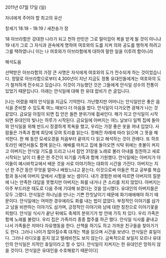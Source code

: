 2011년 07월 17일 (일)

자녀에게 주어야 할 최고의 유산



창세기 18:18 - 18:19 / 새찬송가  장


18 아브라함은 강대한 나라가 되고 천하 만민은 그로 말미암아 복을 받게 될 것이 아니냐 
19 내가 그로 그 자식과 권속에게 명하여 여호와의 도를 지켜 의와 공도를 행하게 하려고 그를 택하였나니 이는 나 여호와가 아브라함에게 대하여 말한 일을 이루려 함이니라

해석도움





선택받은 아브라함의 가장 큰 사명은 자식에게 여호와의 도가 전수되게 하는 것이었습니다. 정말로 아브라함으로부터 4,300년이 지난 지금도 정통 유대인들에게는 여호와의 도가 철저하게 전수되고 있습니다. 이것이 가능했던 것은 그들에게 안식일 성수의 전통이 있었기 때문입니다. 아래는 안식일에 대해 한 유대 랍비가 쓴 글입니다. 

[나는 어렸을 때의 안식일을 지금도 기억한다. 가난했지만 어머니는 안식일만은 좋은 음식을 준비할 수 있도록 여느 때보다 더 마음을 썼다. 안식일이 다가오면 광채가 나는 것 같았다. 금요일 아침이 되면 집 안은 들뜬 분위기에 휩싸인다. 해가 지고 안식일이 시작되면 유대인의 빛나는 하루가 시작된다. 금요일에 아버지는 여느 날보다 일찍 집에 돌아와 안식일을 위해 반드시 정결하게 목욕을 했고, 우리는 가장 좋은 옷을 꺼내 입었다. 사람들은 가족과 함께 회당에 모여 토라를 읽는다. 정해진 차례에 따라 읽으며 그 뜻을 해석한다. 한 해 동안 모세오경을 처음부터 끝까지 다 읽고 해석하는 것이 관례다. 또 하프토라인 예언서들도 함께 읽는다. 예배를 마치고 집에 돌아오면 식탁 위에는 촛불이 켜지고 아버지는 안식일 기도를 드리고 나서 잠언 31장을 노래로 불러 아내를 칭찬하고 새로 시작되는 날이 더 좋은 한 주간이 되기를 가족과 함께 기원했다. 안식일에는 아버지가 아이들이 예시바학교에서 배운 것을 서로 이야기하는 대화의 시간을 가진다. 아버지는 지난 한 주간 동안 무엇을 얼마나 배웠느냐고 묻는다. 이것으로써 아들은 학교 공부를 복습함과 동시에 아버지 앞에서 시험을 보는 셈이다. 내가 경험한 바에 따르면 아버지의 질문에 나는 만족한 대답을 못했지만 아버지는 화를 내거나 큰 소리를 치지 않았다. 아버지는 아주 부드러운 태도로 다음 주에 기대해 보겠다는 것을 암시했다. 유대인의 아버지들은 모두 그랬다. 안식일은 하나님을 만나는 기쁜 잔칫날이기 때문에 화기애애해야 하기 때문이다. 안식일에는 어떠한 경우에라도 화를 내는 법이 없었다. 부정적인 이야기를 삼가고 남을 비판하는 이야기도 삼가며, 긍정적인 이야기와 남에 대한 칭찬으로 이야기꽃을 피웠다. 안식일 식사가 끝난 뒤에도 축제의 분위기가 방 안에 가득 차 있다. 우리 가족은 함께 노래를 불렀다. 우리 집은 가족끼리 종종 합주를 하곤 했다. 안식일 식사를 끝내고 나서 가족들은 저마다 자유행동을 한다. 산책을 하기도 하고 가까운 친구들을 찾아가기도 한다. 그러나 나이가 많아질수록 대개는 책을 읽으며 시간을 보낸다. 안식일은 휴일이다. 그러나 라디오를 듣지 않고 텔레비전도 보지 않는다. 금욕적으로 보일지 모르나 유대인의 안식일은 지적인 휴일이라고 할 수 있다. 안식일이 지켜지는 한 유대인은 망하지 않을 것이다. 안식일은 유대인을 수호해왔기 때문이다]